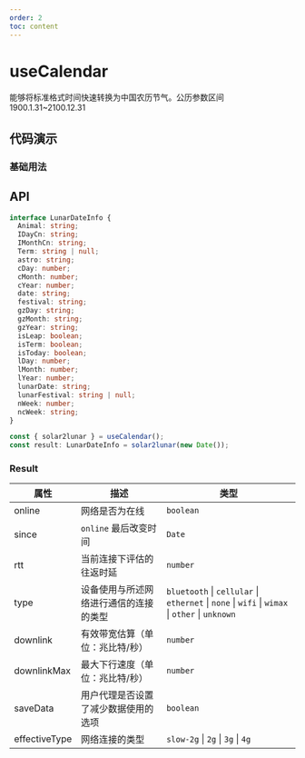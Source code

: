 ```yaml
---
order: 2
toc: content
---
```


# useCalendar

能够将标准格式时间快速转换为中国农历节气。公历参数区间 1900.1.31~2100.12.31

## 代码演示

### 基础用法

<code src="./demo/basic.tsx"></code>

## API

```typescript
interface LunarDateInfo {
  Animal: string;
  IDayCn: string;
  IMonthCn: string;
  Term: string | null;
  astro: string;
  cDay: number;
  cMonth: number;
  cYear: number;
  date: string;
  festival: string;
  gzDay: string;
  gzMonth: string;
  gzYear: string;
  isLeap: boolean;
  isTerm: boolean;
  isToday: boolean;
  lDay: number;
  lMonth: number;
  lYear: number;
  lunarDate: string;
  lunarFestival: string | null;
  nWeek: number;
  ncWeek: string;
}

const { solar2lunar } = useCalendar();
const result: LunarDateInfo = solar2lunar(new Date());
```

### Result

| 属性          | 描述                                   | 类型                                                                                           |
| ------------- | -------------------------------------- | ---------------------------------------------------------------------------------------------- |
| online        | 网络是否为在线                         | `boolean`                                                                                      |
| since         | `online` 最后改变时间                  | `Date`                                                                                         |
| rtt           | 当前连接下评估的往返时延               | `number`                                                                                       |
| type          | 设备使用与所述网络进行通信的连接的类型 | `bluetooth` \| `cellular` \| `ethernet` \| `none` \| `wifi` \| `wimax` \| `other` \| `unknown` |
| downlink      | 有效带宽估算（单位：兆比特/秒）        | `number`                                                                                       |
| downlinkMax   | 最大下行速度（单位：兆比特/秒）        | `number`                                                                                       |
| saveData      | 用户代理是否设置了减少数据使用的选项   | `boolean`                                                                                      |
| effectiveType | 网络连接的类型                         | `slow-2g` \| `2g` \| `3g` \| `4g`                                                              |
